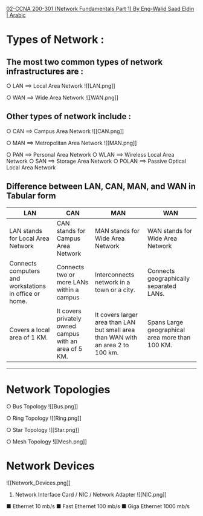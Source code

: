 [02-CCNA 200-301 (Network Fundamentals Part 1) By Eng-Walid Saad Eldin | Arabic](https://www.youtube.com/watch?v=R_DQKj07cok&list=PLLlr6jKKdyK2cNjQnBcSfGab2k9KNsUmg&index=2)

# Types of Network :

## The most two common types of network infrastructures are :

○ LAN ==> Local Area Network
![[LAN.png]]

○ WAN ==> Wide Area Network
![[WAN.png]]

## Other types of network include :

○ CAN ==> Campus Area Network
![[CAN.png]]

○ MAN ==> Metropolitan Area Network
![[MAN.png]]

○ PAN ==> Personal Area Network
○ WLAN ==> Wireless Local Area Network
○ SAN ==> Storage Area Network
○ POLAN ==> Passive Optical Local Area Network

## Difference between LAN, CAN, MAN, and WAN in Tabular form

| LAN                                                    | CAN                                                    | MAN                                                                              | WAN                                             |
| ------------------------------------------------------ | ------------------------------------------------------ | -------------------------------------------------------------------------------- | ----------------------------------------------- |
| LAN stands for Local Area Network                      | CAN stands for Campus Area Network                     | MAN stands for Wide Area Network                                                 | WAN stands for Wide Area Network                |
| Connects computers and workstations in office or home. | Connects two or more LANs within a campus              | Interconnects network in a town or a city.                                       | Connects geographically separated LANs.         |
| Covers a local area of 1 KM.                           | It covers privately owned campus with an area of 5 KM. | It covers larger area than LAN but small area than WAN with an area 2 to 100 km. | Spans Large geographical area more than 100 KM. |

---

# Network Topologies

○ Bus Topology
![[Bus.png]]

○ Ring Topology
![[Ring.png]]

○ Star Topology
![[Star.png]]

○ Mesh Topology
![[Mesh.png]]

# Network Devices

![[Network_Devices.png]]

1) Network Interface Card / NIC / Network Adapter
![[NIC.png]]

■ Ethernet 10 mb/s
■ Fast Ethernet 100 mb/s
■ Giga Ethernet 1000 mb/s